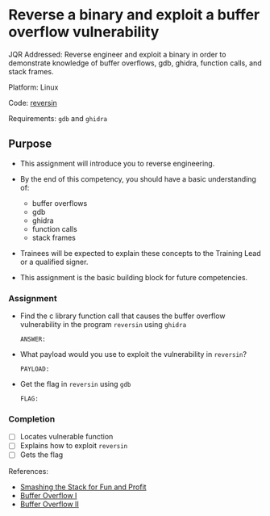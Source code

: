 # Reverse a binary and exploit a buffer overflow vulnerability

JQR Addressed: Reverse engineer and exploit a binary in order to demonstrate knowledge of buffer overflows, gdb, ghidra, function calls, and stack frames.

Platform:  Linux

Code: [reversin](./reversin)

Requirements: `gdb` and `ghidra`

## Purpose

- This assignment will introduce you to reverse engineering.

- By the end of this competency, you should have a basic understanding of:
  - buffer overflows
  - gdb
  - ghidra
  - function calls
  - stack frames

- Trainees will be expected to explain these concepts to the Training Lead or a qualified signer.

- This assignment is the basic building block for future competencies.

### Assignment

- Find the c library function call that causes the buffer overflow vulnerability in the program `reversin` using `ghidra`

    ```text
    ANSWER:
    ```

- What payload would you use to exploit the vulnerability in `reversin`?

    ```text
    PAYLOAD:
    ```

- Get the flag in `reversin` using `gdb`

    ```text
    FLAG:
    ```

### Completion

- [ ] Locates vulnerable function
- [ ] Explains how to exploit `reversin`
- [ ] Gets the flag

References:

- [Smashing the Stack for Fun and Profit](http://phrack.org/issues/49/14.html)
- [Buffer Overflow I](https://www.youtube.com/watch?v=1S0aBV-Waeo)
- [Buffer Overflow II](https://www.tenouk.com/Bufferoverflowc/Bufferoverflow4.html)
